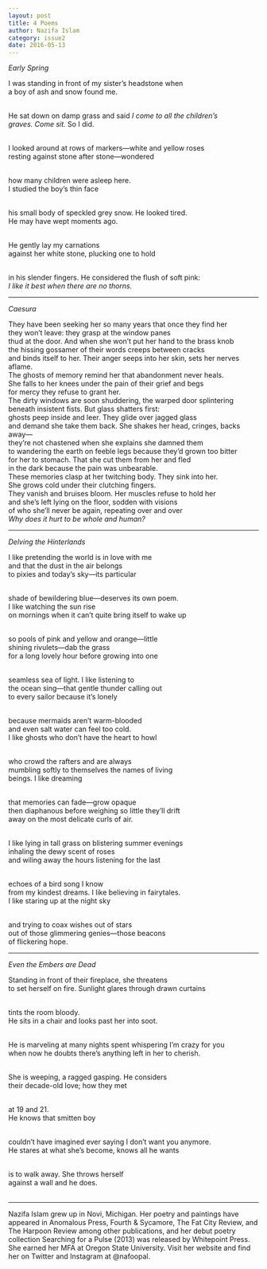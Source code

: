 ```yaml
---
layout: post
title: 4 Poems
author: Nazifa Islam
category: issue2
date: 2016-05-13
---
```


*Early Spring*


I was standing in front of my sister’s headstone when<br>
a boy of ash and snow found me.<br><br>

He sat down on damp grass and said <i>I come to all the children’s<br>
graves. Come sit.</i> So I did.<br><br>

I looked around at rows of markers—white and yellow roses<br>
resting against stone after stone—wondered<br><br>

how many children were asleep here.<br>
I studied the boy’s thin face<br><br>

his small body of speckled grey snow. He looked tired.<br>
He may have wept moments ago.<br><br>

He gently lay my carnations<br>
against her white stone, plucking one to hold<br><br>

in his slender fingers. He considered the flush of soft pink:<br>
*I like it best when there are no thorns.*

___

*Caesura*


They have been seeking her so many years that once they find her<br>
they won’t leave: they grasp at the window panes<br>
thud at the door. And when she won’t put her hand to the brass knob<br>
the hissing gossamer of their words creeps between cracks<br>
and binds itself to her. Their anger seeps into her skin, sets her nerves aflame.<br>
The ghosts of memory remind her that abandonment never heals.<br>
She falls to her knees under the pain of their grief and begs<br>
for mercy they refuse to grant her.<br>
The dirty windows are soon shuddering, the warped door splintering<br>
beneath insistent fists. But glass shatters first:<br>
ghosts peep inside and leer. They glide over jagged glass<br>
and demand she take them back. She shakes her head, cringes, backs away—<br>
they’re not chastened when she explains she damned them<br>
to wandering the earth on feeble legs because they’d grown too bitter<br>
for her to stomach. That she cut them from her and fled<br>
in the dark because the pain was unbearable.<br>
These memories clasp at her twitching body. They sink into her.<br>
She grows cold under their clutching fingers.<br>
They vanish and bruises bloom. Her muscles refuse to hold her<br>
and she’s left lying on the floor, sodden with visions<br>
of who she’ll never be again, repeating over and over<br>
*Why does it hurt to be whole and human?*<br>

___

*Delving the Hinterlands*


I like pretending the world is in love with me<br>
and that the dust in the air belongs<br>
to pixies and today’s sky—its particular<br><br>

shade of bewildering blue—deserves its own poem.<br>
I like watching the sun rise<br>
on mornings when it can’t quite bring itself to wake up<br><br>

so pools of pink and yellow and orange—little<br>
shining rivulets—dab the grass<br>
for a long lovely hour before growing into one<br><br>

seamless sea of light. I like listening to<br>
the ocean sing—that gentle thunder calling out<br>
to every sailor because it’s lonely<br><br>

because mermaids aren’t warm-blooded<br>
and even salt water can feel too cold.<br>
I like ghosts who don’t have the heart to howl<br><br>

who crowd the rafters and are always<br>
mumbling softly to themselves the names of living<br>
beings. I like dreaming<br><br>

that memories can fade—grow opaque<br>
then diaphanous before weighing so little they’ll drift<br>
away on the most delicate curls of air.<br><br>

I like lying in tall grass on blistering summer evenings<br>
inhaling the dewy scent of roses<br>
and wiling away the hours listening for the last<br><br>

echoes of a bird song I know<br>
from my kindest dreams. I like believing in fairytales.<br>
I like staring up at the night sky<br><br>

and trying to coax wishes out of stars<br>
out of those glimmering genies—those beacons<br>
of flickering hope.

___

*Even the Embers are Dead*


Standing in front of their fireplace, she threatens<br>
to set herself on fire. Sunlight glares through drawn curtains<br><br>

tints the room bloody.<br>
He sits in a chair and looks past her into soot.<br><br>

He is marveling at many nights spent whispering I’m crazy for you<br>
when now he doubts there’s anything left in her to cherish.<br><br>

She is weeping, a ragged gasping. He considers<br>
their decade-old love; how they met<br><br>

at 19 and 21.<br>
He knows that smitten boy<br><br>

couldn’t have imagined ever saying I don’t want you anymore.<br>
He stares at what she’s become, knows all he wants<br><br>

is to walk away. She throws herself<br>
against a wall and he does.<br><br>

___

Nazifa Islam grew up in Novi, Michigan.  Her poetry and paintings have appeared in Anomalous Press, Fourth & Sycamore, The Fat City Review, and The Harpoon Review among other publications, and her debut poetry collection Searching for a Pulse (2013) was released by Whitepoint Press.  She earned her MFA at Oregon State University. Visit her website and find her on Twitter and Instagram at @nafoopal.